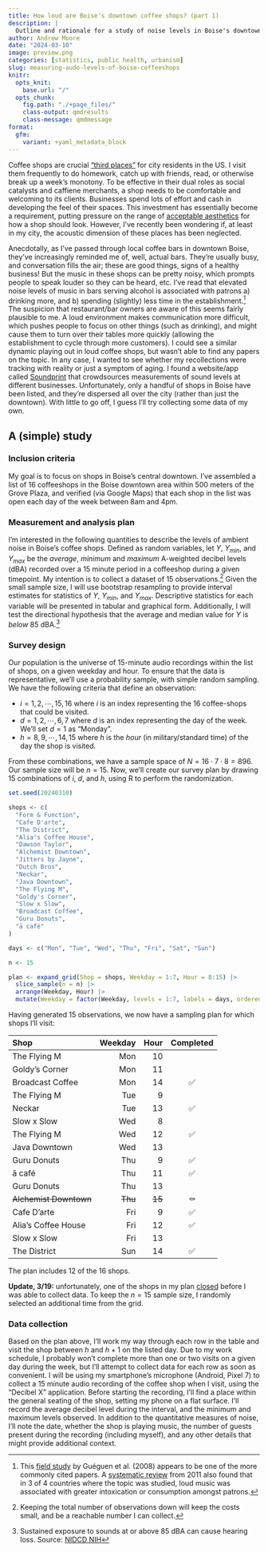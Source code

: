 ```yaml
---
title: How loud are Boise's downtown coffee shops? (part 1)
description: |
  Outline and rationale for a study of noise levels in Boise's downtown coffeeshops.
author: Andrew Moore
date: "2024-03-10"
image: preview.png
categories: [statistics, public health, urbanism]
slug: measuring-audo-levels-of-boise-coffeeshops
knitr:
  opts_knit: 
    base.url: "/"
  opts_chunk:
    fig.path: "./+page_files/"
    class-output: qmdresults
    class-message: qmdmessage
format:
  gfm:
    variant: +yaml_metadata_block
---
```


Coffee shops are crucial [“third
places”](https://en.wikipedia.org/wiki/Third_place) for city residents
in the US. I visit them frequently to do homework, catch up with
friends, read, or otherwise break up a week’s monotony. To be effective
in their dual roles as social catalysts and caffiene merchants, a shop
needs to be comfortable and welcoming to its clients. Businesses spend
lots of effort and cash in developing the feel of their spaces. This
investment has essentially become a requirement, putting pressure on the
range of [acceptable
aesthetics](https://www.theverge.com/2016/8/3/12325104/airbnb-aesthetic-global-minimalism-startup-gentrification)
for how a shop should look. However, I’ve recently been wondering if, at
least in my city, the acoustic dimension of these places has been
neglected.

Anecdotally, as I’ve passed through local coffee bars in downtown Boise,
they’ve increasingly reminded me of, well, actual bars. They’re usually
busy, and conversation fills the air; these are good things, signs of a
healthy business! But the music in these shops can be pretty noisy,
which prompts people to speak louder so they can be heard, etc. I’ve
read that elevated noise levels of music in bars serving alcohol is
associated with patrons a) drinking more, and b) spending (slightly)
less time in the establishment.[^1] The suspicion that restaurant/bar
owners are aware of this seems fairly plausible to me. A loud
environment makes communication more difficult, which pushes people to
focus on other things (such as drinking), and might cause them to turn
over their tables more quickly (allowing the establishment to cycle
through more customers). I could see a similar dynamic playing out in
loud coffee shops, but wasn’t able to find any papers on the topic. In
any case, I wanted to see whether my recollections were tracking with
reality or just a symptom of aging. I found a website/app called
[Soundprint](https://www.soundprint.co/locations/us/id/boise/coffee-tea)
that crowdsources measurements of sound levels at different businesses.
Unfortunately, only a handful of shops in Boise have been listed, and
they’re dispersed all over the city (rather than just the downtown).
With little to go off, I guess I’ll try collecting some data of my own.

## A (simple) study

### Inclusion criteria

My goal is to focus on shops in Boise’s central downtown. I’ve assembled
a list of 16 coffeeshops in the Boise downtown area within 500 meters of
the Grove Plaza, and verified (via Google Maps) that each shop in the
list was open each day of the week between 8am and 4pm.

### Measurement and analysis plan

I’m interested in the following quantities to describe the levels of
ambient noise in Boise’s coffee shops. Defined as random variables, let
$Y$, $Y_{min}$, and $Y_{max}$ be the *average*, *minimum* and *maximum*
A-weighted decibel levels (dBA) recorded over a 15 minute period in a
coffeeshop during a given timepoint. My intention is to collect a
dataset of 15 observations.[^2] Given the small sample size, I will use
bootstrap resampling to provide interval estimates for statistics of
$Y$, $Y_{min}$, and $Y_{max}$. Descriptive statistics for each variable
will be presented in tabular and graphical form. Additionally, I will
test the directional hypothesis that the average and median value for
$Y$ is *below* 85 dBA.[^3]

### Survey design

Our population is the universe of 15-minute audio recordings within the
list of shops, on a given weekday and hour. To ensure that the data is
representative, we’ll use a probability sample, with simple random
sampling. We have the following criteria that define an observation:

- $i = 1, 2, \cdots, 15, 16$ where $i$ is an index representing the 16
  coffee-shops that could be visited.
- $d = 1, 2, \cdots, 6, 7$ where $d$ is an index representing the day of
  the week. We’ll set $d = 1$ as “Monday”.
- $h = 8, 9, \cdots, 14, 15$ where $h$ is the *hour* (in
  military/standard time) of the day the shop is visited.

From these combinations, we have a sample space of
$N = 16 \cdot 7 \cdot 8 = 896$. Our sample size will be $n = 15$. Now,
we’ll create our survey plan by drawing 15 combinations of $i$, $d$, and
$h$, using R to perform the randomization.

``` r
set.seed(20240310)

shops <- c(
  "Form & Function",
  "Cafe D'arte",
  "The District",
  "Alia's Coffee House",
  "Dawson Taylor",
  "Alchemist Downtown",
  "Jitters by Jayne",
  "Dutch Bros",
  "Neckar",
  "Java Downtown",
  "The Flying M",
  "Goldy's Corner",
  "Slow x Slow",
  "Broadcast Coffee",
  "Guru Donuts",
  "ā café"
)

days <- c("Mon", "Tue", "Wed", "Thu", "Fri", "Sat", "Sun")

n <- 15

plan <- expand_grid(Shop = shops, Weekday = 1:7, Hour = 8:15) |>
  slice_sample(n = n) |>
  arrange(Weekday, Hour) |>
  mutate(Weekday = factor(Weekday, levels = 1:7, labels = days, ordered = TRUE))
```

Having generated 15 observations, we now have a sampling plan for which
shops I’ll visit:

| Shop                   | Weekday |   Hour | Completed |
|:-----------------------|--------:|-------:|:---------:|
| The Flying M           |     Mon |     10 |           |
| Goldy’s Corner         |     Mon |     11 |           |
| Broadcast Coffee       |     Mon |     14 |    ✅     |
| The Flying M           |     Tue |      9 |           |
| Neckar                 |     Tue |     13 |    ✅     |
| Slow x Slow            |     Wed |      8 |           |
| The Flying M           |     Wed |     12 |    ✅     |
| Java Downtown          |     Wed |     13 |           |
| Guru Donuts            |     Thu |      9 |    ✅     |
| ā café                 |     Thu |     11 |    ✅     |
| Guru Donuts            |     Thu |     13 |           |
| ~~Alchemist Downtown~~ | ~~Thu~~ | ~~15~~ |    ⚰️     |
| Cafe D’arte            |     Fri |      9 |    ✅     |
| Alia’s Coffee House    |     Fri |     12 |    ✅     |
| Slow x Slow            |     Fri |     13 |           |
| The District           |     Sun |     14 |    ✅     |

The plan includes 12 of the 16 shops.

**Update, 3/19:** unfortunately, one of the shops in my plan
[closed](https://www.idahostatesman.com/entertainment/restaurants/article286832285.html)
before I was able to collect data. To keep the $n = 15$ sample size, I
randomly selected an additional time from the grid.

### Data collection

Based on the plan above, I’ll work my way through each row in the table
and visit the shop between $h$ and $h+1$ on the listed day. Due to my
work schedule, I probably won’t complete more than one or two visits on
a given day during the week, but I’ll attempt to collect data for each
row as soon as convenient. I will be using my smartphone’s microphone
(Android, Pixel 7) to collect a 15 minute audio recording of the coffee
shop when I visit, using the “Decibel X” application. Before starting
the recording, I’ll find a place within the general seating of the shop,
setting my phone on a flat surface. I’ll record the average decibel
level during the interval, and the minimum and maximum levels observed.
In addition to the quantitative measures of noise, I’ll note the date,
whether the shop is playing music, the number of guests present during
the recording (including myself), and any other details that might
provide additional context.

[^1]: This [field
    study](https://onlinelibrary.wiley.com/doi/abs/10.1111/j.1530-0277.2008.00764.x)
    by Guéguen et al. (2008) appears to be one of the more commonly
    cited papers. A [systematic
    review](https://onlinelibrary.wiley.com/doi/abs/10.1111/j.1530-0277.2008.00764.x)
    from 2011 also found that in 3 of 4 countries where the topic was
    studied, loud music was associated with greater intoxication or
    consumption amongst patrons.

[^2]: Keeping the total number of observations down will keep the costs
    small, and be a reachable number I can collect.

[^3]: Sustained exposure to sounds at or above 85 dBA can cause hearing
    loss. Source: [NIDCD
    NIH](https://www.nidcd.nih.gov/news/2020/do-you-know-how-loud-too-loud)
